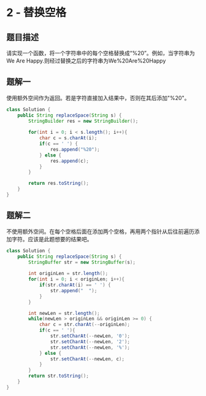 # 2 - 替换空格

## 题目描述
请实现一个函数，将一个字符串中的每个空格替换成“%20”。例如，当字符串为We Are Happy.则经过替换之后的字符串为We%20Are%20Happy


## 题解一
使用额外空间作为返回。若是字符直接加入结果中，否则在其后添加"%20"。

```Java
class Solution {
    public String replaceSpace(String s) {
        StringBuilder res = new StringBuilder();
        
        for(int i = 0; i < s.length(); i++){
            char c = s.charAt(i);
            if(c == ' ') {
                res.append("%20");
            } else {
                res.append(c);
            }
        }

        return res.toString();
    }
}
```

## 题解二
不使用额外空间。在每个空格后面在添加两个空格，再用两个指针从后往前遍历添加字符。应该是此题想要的结果吧。
```Java
class Solution {
    public String replaceSpace(String s) {
        StringBuffer str = new StringBuffer(s);
        
        int originLen = str.length();
        for(int i = 0; i < originLen; i++){
            if(str.charAt(i) == ' ') {
                str.append("  ");
            }
        }

        int newLen = str.length();
        while(newLen > originLen && originLen >= 0) {
            char c = str.charAt(--originLen);
            if(c == ' '){
                str.setCharAt(--newLen, '0');
                str.setCharAt(--newLen, '2');
                str.setCharAt(--newLen, '%');
            } else {
                str.setCharAt(--newLen, c);
            }
        }
        return str.toString();
    }
}
```
